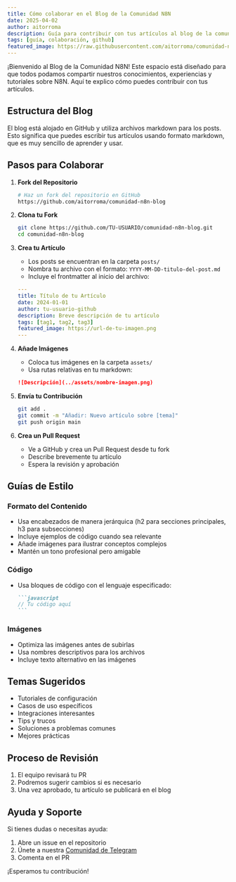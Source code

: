 ```yaml
---
title: Cómo colaborar en el Blog de la Comunidad N8N
date: 2025-04-02
author: aitorroma
description: Guía para contribuir con tus artículos al blog de la comunidad N8N
tags: [guía, colaboración, github]
featured_image: https://raw.githubusercontent.com/aitorroma/comunidad-n8n-blog/main/assets/mimi-thian-vdXMSiX-n6M-unsplash.jpg
---
```


¡Bienvenido al Blog de la Comunidad N8N! Este espacio está diseñado para que todos podamos compartir nuestros conocimientos, experiencias y tutoriales sobre N8N. Aquí te explico cómo puedes contribuir con tus artículos.

## Estructura del Blog

El blog está alojado en GitHub y utiliza archivos markdown para los posts. Esto significa que puedes escribir tus artículos usando formato markdown, que es muy sencillo de aprender y usar.

## Pasos para Colaborar

1. **Fork del Repositorio**
   ```bash
   # Haz un fork del repositorio en GitHub
   https://github.com/aitorroma/comunidad-n8n-blog
   ```

2. **Clona tu Fork**
   ```bash
   git clone https://github.com/TU-USUARIO/comunidad-n8n-blog.git
   cd comunidad-n8n-blog
   ```

3. **Crea tu Artículo**
   - Los posts se encuentran en la carpeta `posts/`
   - Nombra tu archivo con el formato: `YYYY-MM-DD-titulo-del-post.md`
   - Incluye el frontmatter al inicio del archivo:
   ```yaml
   ---
   title: Título de tu Artículo
   date: 2024-01-01
   author: tu-usuario-github
   description: Breve descripción de tu artículo
   tags: [tag1, tag2, tag3]
   featured_image: https://url-de-tu-imagen.png
   ---
   ```

4. **Añade Imágenes**
   - Coloca tus imágenes en la carpeta `assets/`
   - Usa rutas relativas en tu markdown:
   ```markdown
   ![Descripción](../assets/nombre-imagen.png)
   ```

5. **Envía tu Contribución**
   ```bash
   git add .
   git commit -m "Añadir: Nuevo artículo sobre [tema]"
   git push origin main
   ```

6. **Crea un Pull Request**
   - Ve a GitHub y crea un Pull Request desde tu fork
   - Describe brevemente tu artículo
   - Espera la revisión y aprobación

## Guías de Estilo

### Formato del Contenido

- Usa encabezados de manera jerárquica (h2 para secciones principales, h3 para subsecciones)
- Incluye ejemplos de código cuando sea relevante
- Añade imágenes para ilustrar conceptos complejos
- Mantén un tono profesional pero amigable

### Código

- Usa bloques de código con el lenguaje especificado:
  ````markdown
  ```javascript
  // Tu código aquí
  ```
  ````

### Imágenes

- Optimiza las imágenes antes de subirlas
- Usa nombres descriptivos para los archivos
- Incluye texto alternativo en las imágenes

## Temas Sugeridos

- Tutoriales de configuración
- Casos de uso específicos
- Integraciones interesantes
- Tips y trucos
- Soluciones a problemas comunes
- Mejores prácticas

## Proceso de Revisión

1. El equipo revisará tu PR
2. Podremos sugerir cambios si es necesario
3. Una vez aprobado, tu artículo se publicará en el blog

## Ayuda y Soporte

Si tienes dudas o necesitas ayuda:
1. Abre un issue en el repositorio
2. Únete a nuestra [Comunidad de Telegram](https://t.me/comunidadn8n)
3. Comenta en el PR

¡Esperamos tu contribución!
